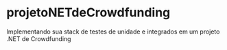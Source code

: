 # projetoNETdeCrowdfunding
 Implementando sua stack de testes de unidade e integrados em um projeto .NET de Crowdfunding
